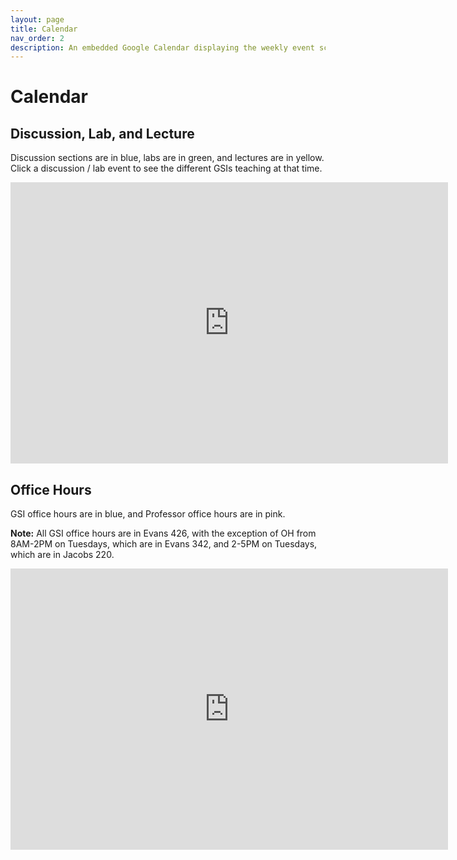 ```yaml
---
layout: page
title: Calendar
nav_order: 2
description: An embedded Google Calendar displaying the weekly event schedule.
---
```


# Calendar

<!-- <div id="fullcalendar"></div>

<!-- <link rel="stylesheet" property="stylesheet" href="https://unpkg.com/@fullcalendar/core/main.css">
<link rel="stylesheet" property="stylesheet" href="https://unpkg.com/@fullcalendar/timegrid/main.css"> -->
<!-- <script src="https://unpkg.com/@fullcalendar/core/main.min.js"></script>
<script src="https://unpkg.com/@fullcalendar/daygrid/main.min.js"></script>
<script src="https://unpkg.com/@fullcalendar/timegrid/main.min.js"></script>
<script src="https://unpkg.com/@fullcalendar/google-calendar/main.min.js"></script> -->

<style>
.fc table {
  margin-bottom: 0;
}
</style>
<!-- <script>
document.addEventListener('DOMContentLoaded', function() {
  new FullCalendar.Calendar(document.getElementById('fullcalendar'), {
    plugins: ['dayGrid', 'timeGrid', 'googleCalendar'],
    header: {
      left: 'title',
      right: 'today prev,next',
    },
    nowIndicator: true,
    height: 'auto',
    minTime: '09:00:00',
    maxTime: '21:00:00',
    allDaySlot: false,
    slotEventOverlap: false,
    defaultView: 'timeGridWeek',
    // THIS KEY WON'T WORK IN PRODUCTION!!!
    // To make your own Google API key, follow the directions here:
    // http://fullcalendar.io/docs/google_calendar/
    googleCalendarApiKey: 'AIzaSyDRIz3tmchcYjyh1o4VTLj1Y4ciIJDEyjg',
    // US Holidays
    eventSources: [
      {
        googleCalendarId: 'berkeley.edu_in9qvsg9rsv5r35la4oufrq2tk@group.calendar.google.com',
        className: 'data 100',
      },
    ],
  }).render();
});
</script>

 
<script src="../assets/js/calendar.js"></script>
<script src="../assets/js/gcal.js"></script> -->

## Discussion, Lab, and Lecture

Discussion sections are in blue, labs are in green, and lectures are in yellow. Click a discussion / lab event to see the different GSIs teaching at that time.

<iframe src="https://calendar.google.com/calendar/b/1/embed?height=600&amp;wkst=1&amp;bgcolor=%23ffffff&amp;ctz=America%2FLos_Angeles&amp;src=YmVya2VsZXkuZWR1X2luOXF2c2c5cnN2NXIzNWxhNG91ZnJxMnRrQGdyb3VwLmNhbGVuZGFyLmdvb2dsZS5jb20&amp;src=YmVya2VsZXkuZWR1XzcwODN1a205M2ZsbTl0ZWVobnBkZnFwcmFrQGdyb3VwLmNhbGVuZGFyLmdvb2dsZS5jb20&amp;src=YmVya2VsZXkuZWR1X3FzMzRwbWJhb3F1OHE0MGNpa2NjNjg4aWRjQGdyb3VwLmNhbGVuZGFyLmdvb2dsZS5jb20&amp;color=%233F51B5&amp;color=%23009688&amp;color=%23E4C441&amp;showTitle=0&amp;mode=WEEK" style="border-width:0" width="700" height="450" frameborder="0" scrolling="no"></iframe>


<br>

## Office Hours

GSI office hours are in blue, and Professor office hours are in pink.

**Note:** All GSI office hours are in Evans 426, with the exception of OH from 8AM-2PM on Tuesdays, which are in Evans 342, and 2-5PM on Tuesdays, which are in Jacobs 220.

<iframe src="https://calendar.google.com/calendar/b/1/embed?height=600&amp;wkst=1&amp;bgcolor=%23ffffff&amp;ctz=America%2FLos_Angeles&amp;src=YmVya2VsZXkuZWR1XzFsc3R0NmFkZHNubGVtbWZpc240MHBidWxnQGdyb3VwLmNhbGVuZGFyLmdvb2dsZS5jb20&amp;src=YmVya2VsZXkuZWR1X3Y3cThpaXBwcjcydHZtaTkwZTV1MnI3ZTBjQGdyb3VwLmNhbGVuZGFyLmdvb2dsZS5jb20&amp;color=%234285F4&amp;color=%23D81B60&amp;mode=WEEK&amp;title=Office%20Hours%20%E2%80%93%20Data%20100%2C%20Fall%202019&amp;showTitle=0" style="border-width:0" width="700" height="450" frameborder="0" scrolling="no"></iframe>
